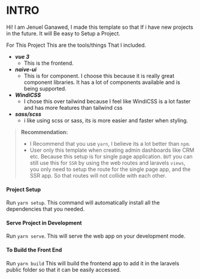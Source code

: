 # INTRO
Hi! I am Jenuel Ganawed, I made this template so that If i have new projects in the future. It will Be easy to Setup a Project.

For This Project This are the tools/things That I included.
- ***vue 3***
  - This is the frontend.
- ***naive-ui***
  - This is for component. I choose this because it is really great component libraries. It has a lot of components available and is being supported.
- ***WindiCSS***
  - I chose this over tailwind because I feel like WindiCSS is a lot faster and has more features than tailwind css
- ***sass/scss***
  - i like using scss or sass, its is more easier and faster when styling.

> **Recommendation:**
> - I Recommend that you use `yarn`, I believe its a lot better than `npm`.
> - User only this template when creating admin dashboards like CRM etc. Because this setup is for single page application. `BUT` you can still use this for `SSR` by using the web routes and laravels `views`, you only need to setup the route for the single page app, and the SSR app. So that routes will not collide with each other.

#### Project Setup
Run `yarn setup`. This command will automatically install all the dependencies that you needed.

#### Serve Project in Development
Run `yarn serve`. This will serve the web app on your development mode.


#### To Build the Front End
Run `yarn build` This will build the frontend app to add it in the laravels public folder so that it can be easily accessed.
